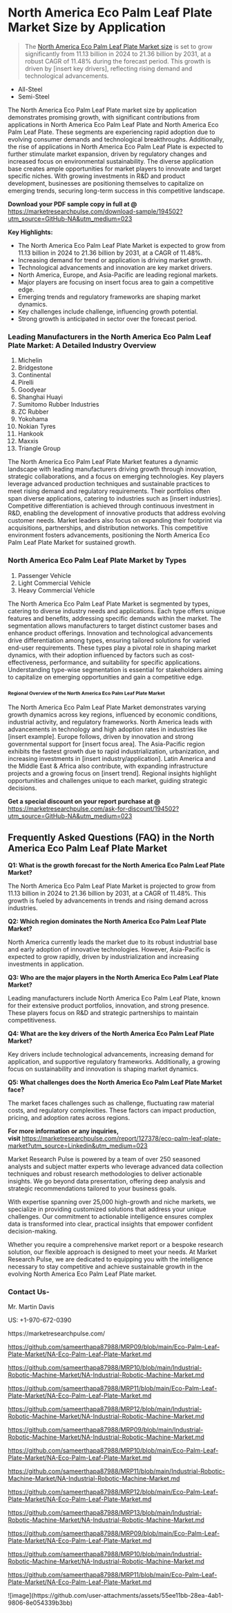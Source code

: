 <h1>North America Eco Palm Leaf Plate Market&nbsp;Size by Application</h1><blockquote><p>The <a href="https://marketresearchpulse.com/download-sample/194502?utm_source=GitHub-NA&amp;utm_medium=023">North America Eco Palm Leaf Plate Market size</a> is set to grow significantly from 11.13 billion in 2024 to 21.36 billion by 2031, at a robust CAGR of 11.48% during the forecast period. This growth is driven by [insert key drivers], reflecting rising demand and technological advancements.</p></blockquote><ul><li>All-Steel <li> Semi-Steel</li></ul><p>The North America Eco Palm Leaf Plate market size by application demonstrates promising growth, with significant contributions from applications in North America Eco Palm Leaf Plate and North America Eco Palm Leaf Plate. These segments are experiencing rapid adoption due to evolving consumer demands and technological breakthroughs. Additionally, the rise of applications in North America Eco Palm Leaf Plate is expected to further stimulate market expansion, driven by regulatory changes and increased focus on environmental sustainability. The diverse application base creates ample opportunities for market players to innovate and target specific niches. With growing investments in R&D and product development, businesses are positioning themselves to capitalize on emerging trends, securing long-term success in this competitive landscape.</p><p><strong>Download your PDF sample copy in full at @ </strong><a href="https://marketresearchpulse.com/download-sample/194502?utm_source=GitHub-NA&amp;utm_medium=023">https://marketresearchpulse.com/download-sample/194502?utm_source=GitHub-NA&amp;utm_medium=023</a></p><p><strong>Key Highlights: </strong></p><ul><li>The North America Eco Palm Leaf Plate Market is expected to grow from 11.13 billion in 2024 to 21.36 billion by 2031, at a CAGR of 11.48%.</li><li>Increasing demand for trend or application is driving market growth.</li><li>Technological advancements and innovation are key market drivers.</li><li>North America, Europe, and Asia-Pacific are leading regional markets.</li><li>Major players are focusing on insert focus area to gain a competitive edge.</li><li>Emerging trends and regulatory frameworks are shaping market dynamics.</li><li>Key challenges include challenge, influencing growth potential.</li><li>Strong growth is anticipated in sector over the forecast period.</li></ul><h3>Leading Manufacturers in the North America Eco Palm Leaf Plate Market: A Detailed Industry Overview</h3><ol><li>Michelin</li><li>Bridgestone</li><li>Continental</li><li>Pirelli</li><li>Goodyear</li><li>Shanghai Huayi</li><li>Sumitomo Rubber Industries</li><li>ZC Rubber</li><li>Yokohama</li><li>Nokian Tyres</li><li>Hankook</li><li>Maxxis</li><li>Triangle Group</li></ol><div class="flex max-w-full flex-col flex-grow"><div class="min-h-8 text-message flex w-full flex-col items-end gap-2 whitespace-normal break-words [.text-message+&amp;]:mt-5" dir="auto" data-message-author-role="assistant" data-message-id="fd8432e4-4910-450d-b182-61b7bfb0a01f" data-message-model-slug="gpt-4o"><div class="flex w-full flex-col gap-1 empty:hidden first:pt-[3px]"><div class="markdown prose w-full break-words dark:prose-invert light"><p>The North America Eco Palm Leaf Plate Market features a dynamic landscape with leading manufacturers driving growth through innovation, strategic collaborations, and a focus on emerging technologies. Key players leverage advanced production techniques and sustainable practices to meet rising demand and regulatory requirements. Their portfolios often span diverse applications, catering to industries such as [insert industries]. Competitive differentiation is achieved through continuous investment in R&amp;D, enabling the development of innovative products that address evolving customer needs. Market leaders also focus on expanding their footprint via acquisitions, partnerships, and distribution networks. This competitive environment fosters advancements, positioning the North America Eco Palm Leaf Plate Market for sustained growth.</p></div></div></div></div><h3>North America Eco Palm Leaf Plate Market by Types</h3><ol><li>Passenger Vehicle <li> Light Commercial Vehicle <li> Heavy Commercial Vehicle</li></ol><div class="flex max-w-full flex-col flex-grow"><div class="min-h-8 text-message flex w-full flex-col items-end gap-2 whitespace-normal break-words [.text-message+&amp;]:mt-5" dir="auto" data-message-author-role="assistant" data-message-id="084470be-0bb7-4664-bddf-5156b4f41249" data-message-model-slug="gpt-4o-mini"><div class="flex w-full flex-col gap-1 empty:hidden first:pt-[3px]"><div class="markdown prose w-full break-words dark:prose-invert light"><p>The North America Eco Palm Leaf Plate Market is segmented by types, catering to diverse industry needs and applications. Each type offers unique features and benefits, addressing specific demands within the market. The segmentation allows manufacturers to target distinct customer bases and enhance product offerings. Innovation and technological advancements drive differentiation among types, ensuring tailored solutions for varied end-user requirements. These types play a pivotal role in shaping market dynamics, with their adoption influenced by factors such as cost-effectiveness, performance, and suitability for specific applications. Understanding type-wise segmentation is essential for stakeholders aiming to capitalize on emerging opportunities and gain a competitive edge.</p></div></div></div></div><h3><span style="font-size: 11px;">Regional Overview of the North America Eco Palm Leaf Plate Market</span></h3><div class="flex max-w-full flex-col flex-grow"><div class="min-h-8 text-message flex w-full flex-col items-end gap-2 whitespace-normal break-words [.text-message+&amp;]:mt-5" dir="auto" data-message-author-role="assistant" data-message-id="e9038762-ce64-4e30-91c9-9bd413514231" data-message-model-slug="gpt-4o-mini"><div class="flex w-full flex-col gap-1 empty:hidden first:pt-[3px]"><div class="markdown prose w-full break-words dark:prose-invert light"><p>The North America Eco Palm Leaf Plate Market demonstrates varying growth dynamics across key regions, influenced by economic conditions, industrial activity, and regulatory frameworks. North America leads with advancements in technology and high adoption rates in industries like [insert example]. Europe follows, driven by innovation and strong governmental support for [insert focus area]. The Asia-Pacific region exhibits the fastest growth due to rapid industrialization, urbanization, and increasing investments in [insert industry/application]. Latin America and the Middle East &amp; Africa also contribute, with expanding infrastructure projects and a growing focus on [insert trend]. Regional insights highlight opportunities and challenges unique to each market, guiding strategic decisions.</p></div></div></div></div><p><strong>Get a special discount on your report purchase at @ </strong><a href="https://marketresearchpulse.com/ask-for-discount/194502?utm_source=GitHub-NA&amp;utm_medium=023">https://marketresearchpulse.com/ask-for-discount/194502?utm_source=GitHub-NA&amp;utm_medium=023</a></p><h2>Frequently Asked Questions (FAQ) in the North America Eco Palm Leaf Plate Market</h2><p><strong>Q1: What is the growth forecast for the North America Eco Palm Leaf Plate Market?</strong></p><p>The North America Eco Palm Leaf Plate Market is projected to grow from 11.13 billion in 2024 to 21.36 billion by 2031, at a CAGR of 11.48%. This growth is fueled by advancements in trends and rising demand across industries.</p><p><strong>Q2: Which region dominates the North America Eco Palm Leaf Plate Market?</strong></p><p>North America currently leads the market due to its robust industrial base and early adoption of innovative technologies. However, Asia-Pacific is expected to grow rapidly, driven by industrialization and increasing investments in application.</p><p><strong>Q3: Who are the major players in the North America Eco Palm Leaf Plate Market?</strong></p><p>Leading manufacturers include North America Eco Palm Leaf Plate, known for their extensive product portfolios, innovation, and strong presence. These players focus on R&amp;D and strategic partnerships to maintain competitiveness.</p><p><strong>Q4: What are the key drivers of the North America Eco Palm Leaf Plate Market?</strong></p><p>Key drivers include technological advancements, increasing demand for application, and supportive regulatory frameworks. Additionally, a growing focus on sustainability and innovation is shaping market dynamics.</p><p><strong>Q5: What challenges does the North America Eco Palm Leaf Plate Market face?</strong></p><p>The market faces challenges such as challenge, fluctuating raw material costs, and regulatory complexities. These factors can impact production, pricing, and adoption rates across regions.</p><p><strong>For more information or any inquiries, visit&nbsp;</strong><a href="https://marketresearchpulse.com/report/127378/eco-palm-leaf-plate-market?utm_source=Linkedin&utm_medium=023">https://marketresearchpulse.com/report/127378/eco-palm-leaf-plate-market?utm_source=Linkedin&utm_medium=023</a></p><p>Market Research Pulse is powered by a team of over 250 seasoned analysts and subject matter experts who leverage advanced data collection techniques and robust research methodologies to deliver actionable insights. We go beyond data presentation, offering deep analysis and strategic recommendations tailored to your business goals.</p><p>With expertise spanning over 25,000 high-growth and niche markets, we specialize in providing customized solutions that address your unique challenges. Our commitment to actionable intelligence ensures complex data is transformed into clear, practical insights that empower confident decision-making.</p><p>Whether you require a comprehensive market report or a bespoke research solution, our flexible approach is designed to meet your needs. At Market Research Pulse, we are dedicated to equipping you with the intelligence necessary to stay competitive and achieve sustainable growth in the evolving North America Eco Palm Leaf Plate market.</p><h3><strong>Contact Us-</strong></h3><p>Mr. Martin Davis</p><p>US: +1-970-672-0390</p><p>https://marketresearchpulse.com/</p><p><a href="https://github.com/sameerthapa87988/MRP09/blob/main/Eco-Palm-Leaf-Plate-Market/NA-Eco-Palm-Leaf-Plate-Market.md">https://github.com/sameerthapa87988/MRP09/blob/main/Eco-Palm-Leaf-Plate-Market/NA-Eco-Palm-Leaf-Plate-Market.md</a></p><p><a href="https://github.com/sameerthapa87988/MRP10/blob/main/Industrial-Robotic-Machine-Market/NA-Industrial-Robotic-Machine-Market.md">https://github.com/sameerthapa87988/MRP10/blob/main/Industrial-Robotic-Machine-Market/NA-Industrial-Robotic-Machine-Market.md</a></p><p><a href="https://github.com/sameerthapa87988/MRP11/blob/main/Eco-Palm-Leaf-Plate-Market/NA-Eco-Palm-Leaf-Plate-Market.md">https://github.com/sameerthapa87988/MRP11/blob/main/Eco-Palm-Leaf-Plate-Market/NA-Eco-Palm-Leaf-Plate-Market.md</a></p><p><a href="https://github.com/sameerthapa87988/MRP12/blob/main/Industrial-Robotic-Machine-Market/NA-Industrial-Robotic-Machine-Market.md">https://github.com/sameerthapa87988/MRP12/blob/main/Industrial-Robotic-Machine-Market/NA-Industrial-Robotic-Machine-Market.md</a></p><p><a href="https://github.com/sameerthapa87988/MRP09/blob/main/Industrial-Robotic-Machine-Market/NA-Industrial-Robotic-Machine-Market.md">https://github.com/sameerthapa87988/MRP09/blob/main/Industrial-Robotic-Machine-Market/NA-Industrial-Robotic-Machine-Market.md</a></p><p><a href="https://github.com/sameerthapa87988/MRP10/blob/main/Eco-Palm-Leaf-Plate-Market/NA-Eco-Palm-Leaf-Plate-Market.md">https://github.com/sameerthapa87988/MRP10/blob/main/Eco-Palm-Leaf-Plate-Market/NA-Eco-Palm-Leaf-Plate-Market.md</a></p><p><a href="https://github.com/sameerthapa87988/MRP11/blob/main/Industrial-Robotic-Machine-Market/NA-Industrial-Robotic-Machine-Market.md">https://github.com/sameerthapa87988/MRP11/blob/main/Industrial-Robotic-Machine-Market/NA-Industrial-Robotic-Machine-Market.md</a></p><p><a href="https://github.com/sameerthapa87988/MRP12/blob/main/Eco-Palm-Leaf-Plate-Market/NA-Eco-Palm-Leaf-Plate-Market.md">https://github.com/sameerthapa87988/MRP12/blob/main/Eco-Palm-Leaf-Plate-Market/NA-Eco-Palm-Leaf-Plate-Market.md</a></p><p><a href="https://github.com/sameerthapa87988/MRP13/blob/main/Industrial-Robotic-Machine-Market/NA-Industrial-Robotic-Machine-Market.md">https://github.com/sameerthapa87988/MRP13/blob/main/Industrial-Robotic-Machine-Market/NA-Industrial-Robotic-Machine-Market.md</a></p><p><a href="https://github.com/sameerthapa87988/MRP09/blob/main/Eco-Palm-Leaf-Plate-Market/NA-Eco-Palm-Leaf-Plate-Market.md">https://github.com/sameerthapa87988/MRP09/blob/main/Eco-Palm-Leaf-Plate-Market/NA-Eco-Palm-Leaf-Plate-Market.md</a></p><p><a href="https://github.com/sameerthapa87988/MRP10/blob/main/Industrial-Robotic-Machine-Market/NA-Industrial-Robotic-Machine-Market.md">https://github.com/sameerthapa87988/MRP10/blob/main/Industrial-Robotic-Machine-Market/NA-Industrial-Robotic-Machine-Market.md</a></p><p><a href="https://github.com/sameerthapa87988/MRP11/blob/main/Eco-Palm-Leaf-Plate-Market/NA-Eco-Palm-Leaf-Plate-Market.md">https://github.com/sameerthapa87988/MRP11/blob/main/Eco-Palm-Leaf-Plate-Market/NA-Eco-Palm-Leaf-Plate-Market.md</a></p>
![image](https://github.com/user-attachments/assets/55ee11bb-28ea-4ab1-9806-8e054339b3bb)
